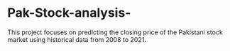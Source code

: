 # Pak-Stock-analysis-
This project focuses on predicting the closing price of the Pakistani stock market using historical data from 2008 to 2021.

